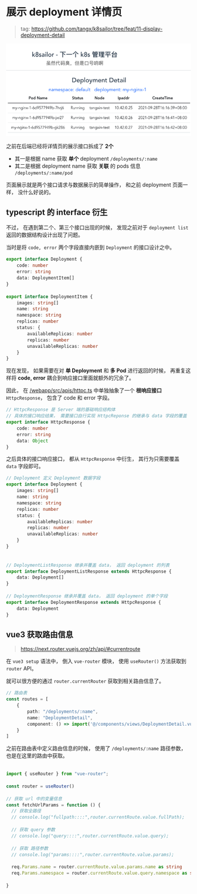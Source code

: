 # 展示 deployment 详情页

> tag: https://github.com/tangx/k8sailor/tree/feat/11-display-deployment-detail

![deployment-detail.png](/docs/assets/img/11/deployment-detail.png)

之前在后端已经将详情页的展示接口拆成了 **2个** 

+ 其一是根据 name 获取 **单个** deployment `/deployments/:name`
+ 其二是根据 deployment name 获取 **关联** 的 pods 信息 `/deployments/:name/pod`

页面展示就是两个接口请求与数据展示的简单操作， 和之前 deployment 页面一样， 没什么好说的。


## typescript 的 interface 衍生

不过， 在遇到第二个、第三个接口出现的时候， 发现之前对于 `deployment list` 返回的数据结构设计出现了问题。 

当时是将 `code, error` 两个字段直接内嵌到 `Deployment` 的接口设计之中。

```ts
export interface Deployment {
    code: number
    error: string
    data: DeploymentItem[] 
}

export interface DeploymentItem {
    images: string[]
    name: string
    namespace: string
    replicas: number
    status: {
        availableReplicas: number
        replicas: number
        unavailableReplicas: number
    }
}
```

现在发现， 如果需要在对 **单 Deployment** 和 **多 Pod** 进行返回的时候， 再重复这样将 **code, error** 耦合到响应接口里面就额外的冗余了。

因此， 在 [/webapp/src/apis/httpc.ts](/webapp/src/apis/httpc.ts) 中单独抽象了一个 **根响应接口** `HttpcResponse`， 包含了 code 和 error 字段。

```ts
// HttpcResponse 是 Server 端的基础响应结构体
// 具体的接口响应结果， 需要接口自行实现 HttpcReponse 的继承与 data 字段的覆盖
export interface HttpcResponse {
    code: number
    error: string
    data: Object
}
```

之后具体的接口响应接口， 都从 `HttpcResponse` 中衍生， 其行为只需要覆盖 `data` 字段即可。

```ts
// Deployment 定义 Deployment 数据字段
export interface Deployment {
    images: string[]
    name: string
    namespace: string
    replicas: number
    status: {
        availableReplicas: number
        replicas: number
        unavailableReplicas: number
    }
}


// DeploymentListResponse 继承并覆盖 data， 返回 deployment 的列表
export interface DeploymentListResponse extends HttpcResponse {
    data: Deployment[]
}

// DeploymentResponse 继承并覆盖 data， 返回 deployment 的单个字段
export interface DeploymentResponse extends HttpcResponse {
    data: Deployment
}
```

## vue3 获取路由信息

> https://next.router.vuejs.org/zh/api/#currentroute

在 `vue3 setup` 语法中， 倒入 `vue-router` 模块， 使用 `useRouter()` 方法获取到 `router` API。

就可以很方便的通过 `router.currentRouter` 获取到相关路由信息了。


```ts
// 路由表
const routes = [
    {
        path: "/deployments/:name",
        name: "DeploymentDetail",
        component: () => import('@/components/views/DeploymentDetail.vue')
    }
]
```


之前在路由表中定义路由信息的时候， 使用了 `/deployments/:name` 路径参数， 也是在这里的路由中获取。

```ts

import { useRouter } from "vue-router";

const router = useRouter()

// 获取 url 中的变量信息
const fetchUrlParams = function () {
  // 获取全路径
  // console.log("fullpath::::",router.currentRoute.value.fullPath);

  // 获取 query 参数
  // console.log("query::::",router.currentRoute.value.query);

  // 获取 路径参数
  // console.log("params::::",router.currentRoute.value.params);

  req.Params.name = router.currentRoute.value.params.name as string
  req.Params.namespace = router.currentRoute.value.query.namespace as string

}
```

